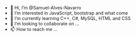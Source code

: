 - 👋 Hi, I’m @Samuel-Alves-Navarro
- 👀 I’m interested in JavaScript, bootstrap and what come
- 🌱 I’m currently learning C++, C#, MySQL, HTML and CSS
- 💞️ I’m looking to collaborate on ...
- 📫 How to reach me ...

<!---
Samuel-Alves-Navarro/Samuel-Alves-Navarro is a ✨ special ✨ repository because its `README.md` (this file) appears on your GitHub profile.
You can click the Preview link to take a look at your changes.
--->
